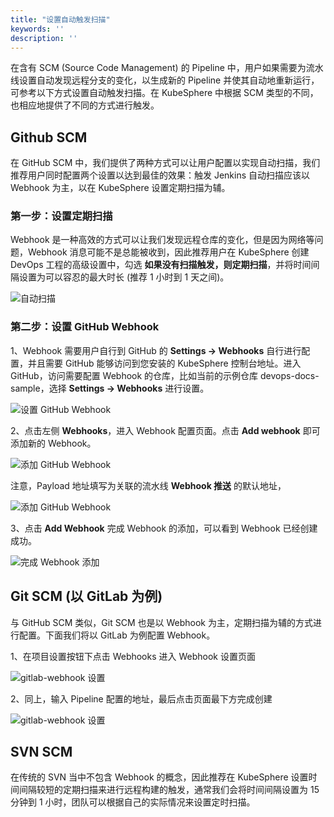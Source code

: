 ```yaml
---
title: "设置自动触发扫描"
keywords: ''
description: ''
---
```


在含有 SCM (Source Code Management) 的 Pipeline 中，用户如果需要为流水线设置自动发现远程分支的变化，以生成新的 Pipeline 并使其自动地重新运行，可参考以下方式设置自动触发扫描。在 KubeSphere 中根据 SCM 类型的不同，也相应地提供了不同的方式进行触发。


## Github SCM

在 GitHub SCM 中，我们提供了两种方式可以让用户配置以实现自动扫描，我们推荐用户同时配置两个设置以达到最佳的效果：触发 Jenkins 自动扫描应该以 Webhook 为主，以在 KubeSphere 设置定期扫描为辅。

### 第一步：设置定期扫描

Webhook 是一种高效的方式可以让我们发现远程仓库的变化，但是因为网络等问题，Webhook 消息可能不是总能被收到，因此推荐用户在 KubeSphere 创建 DevOps 工程的高级设置中，勾选 **如果没有扫描触发，则定期扫描**，并将时间间隔设置为可以容忍的最大时长 (推荐 1 小时到 1 天之间)。

![自动扫描](/auto-scan.png)

### 第二步：设置 GitHub Webhook

1、Webhook 需要用户自行到 GitHub 的 **Settings → Webhooks** 自行进行配置，并且需要 GitHub 能够访问到您安装的 KubeSphere 控制台地址。进入 GitHub，访问需要配置 Webhook 的仓库，比如当前的示例仓库 devops-docs-sample，选择  **Settings → Webhooks** 进行设置。

![设置 GitHub Webhook](/webhook-setting-1.png)

2、点击左侧 **Webhooks**，进入 Webhook 配置页面。点击 **Add webhook** 即可添加新的 Webhook。

![添加 GitHub Webhook](/webhook-setting-2.png)

注意，Payload 地址填写为关联的流水线 **Webhook 推送** 的默认地址，

![添加 GitHub Webhook](/webhook-setting-3.png)

3、点击 **Add Webhook** 完成 Webhook 的添加，可以看到 Webhook 已经创建成功。

![完成 Webhook 添加](/webhook-created-successfully.png)

## Git SCM (以 GitLab 为例)

与 GitHub SCM 类似，Git SCM 也是以 Webhook 为主，定期扫描为辅的方式进行配置。下面我们将以 GitLab 为例配置 Webhook。

1、在项目设置按钮下点击 Webhooks 进入 Webhook 设置页面

![gitlab-webhook 设置](/gitlab-webhook-1.png)

2、同上，输入 Pipeline 配置的地址，最后点击页面最下方完成创建

![gitlab-webhook 设置](/gitlab-webhook2.png)

## SVN SCM

在传统的 SVN 当中不包含 Webhook 的概念，因此推荐在 KubeSphere 设置时间间隔较短的定期扫描来进行远程构建的触发，通常我们会将时间间隔设置为 15 分钟到 1 小时，团队可以根据自己的实际情况来设置定时扫描。